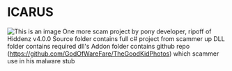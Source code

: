 # ICARUS
![This is an image](https://github.com/Grim1312/ICARUS/blob/ab1bcf1fb07ced069c1426dc2f7c7b1ef66375e6/1-1-ai.png)
One more scam project by pony developer, ripoff of Hiddenz v4.0.0
Source folder contains full c# project from scammer up
DLL folder contains required dll's
Addon folder contains github repo (https://github.com/GodOfWareFare/TheGoodKidPhotos) which scammer use in his malware stub
